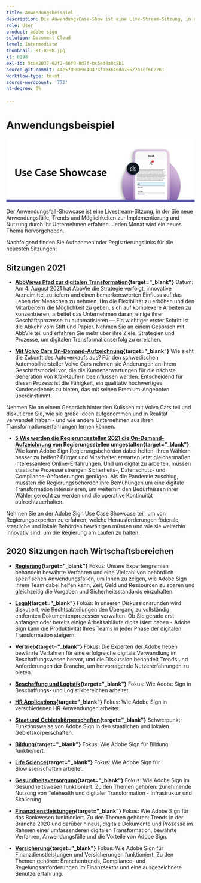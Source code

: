 ```yaml
---
title: Anwendungsbeispiel
description: Die AnwendungsCase-Show ist eine Live-Stream-Sitzung, in der Sie neue Anwendungsfälle, Trends und Möglichkeiten für Ihr Unternehmen zur Implementierung und Nutzung dieser Anwendungsfälle und Vorteile durch Ihr Unternehmen erfahren
role: User
product: adobe sign
solution: Document Cloud
level: Intermediate
thumbnail: KT-8198.jpg
kt: 8198
exl-id: 5cae2037-02f2-46f0-8d7f-bc5ed4a8c8b1
source-git-commit: 44e5709089c40474fae3646da79577a1cf6c2761
workflow-type: tm+mt
source-wordcount: '772'
ht-degree: 0%

---
```


# Anwendungsbeispiel

![Fallbanner verwenden](../assets/UCSC_Rebrand.png)

Der Anwendungsfall-Showcase ist eine Livestream-Sitzung, in der Sie neue Anwendungsfälle, Trends und Möglichkeiten zur Implementierung und Nutzung durch Ihr Unternehmen erfahren. Jeden Monat wird ein neues Thema hervorgehoben.

Nachfolgend finden Sie Aufnahmen oder Registrierungslinks für die neuesten Sitzungen:

## Sitzungen 2021

* **[AbbViews Pfad zur digitalen Transformation](https://use-case-showcase-with-abbvie.joinus.adobeevents.com/){target=&quot;_blank&quot;}**
Datum: Am 4. August 2021 hat AbbVie die Strategie verfolgt, innovative Arzneimittel zu liefern und einen bemerkenswerten Einfluss auf das Leben der Menschen zu nehmen. Um die Flexibilität zu erhöhen und den Mitarbeitern die Möglichkeit zu geben, sich auf komplexere Arbeiten zu konzentrieren, arbeitet das Unternehmen daran, einige ihrer Geschäftsprozesse zu automatisieren — Ein wichtiger erster Schritt ist die Abkehr vom Stift und Papier. Nehmen Sie an einem Gespräch mit AbbVie teil und erfahren Sie mehr über ihre Ziele, Strategien und Prozesse, um digitalen Transformationserfolg zu erreichen.

* **[Mit Volvo Cars On-Demand-Aufzeichnung](https://gateway.on24.com/wcc/eh/2172296/lp/2963219/adobe-sign-use-case-showcase%3A-featuring-volvo-cars/){target=&quot;_blank&quot;}**
Wie sieht die Zukunft des Autoverkaufs aus? Für den schwedischen Automobilhersteller Volvo Cars nehmen sie Änderungen an ihrem Geschäftsmodell vor, die die Kundenerwartungen für die nächste Generation von Kfz-Käufern beeinflussen werden. Entscheidend für diesen Prozess ist die Fähigkeit, ein qualitativ hochwertiges Kundenerlebnis zu bieten, das mit seinen Premium-Angeboten übereinstimmt.

Nehmen Sie an einem Gespräch hinter den Kulissen mit Volvo Cars teil und diskutieren Sie, wie sie große Ideen aufgenommen und in Realität verwandelt haben - und wie andere Unternehmen aus ihren Transformationserfahrungen lernen können.

* **[5 Wie werden die Regierungsstellen 2021 die On-Demand-Aufzeichnung](https://gateway.on24.com/wcc/eh/2172296/lp/2790280/5-ways-government-agencies-will-transform-in-2021-/) von Regierungsstellen umgestalten{target=&quot;_blank&quot;}**
Wie kann Adobe Sign Regierungsbehörden dabei helfen, ihren Wählern besser zu helfen? Bürger und Mitarbeiter erwarten jetzt gleichermaßen interessantere Online-Erfahrungen. Und um digital zu arbeiten, müssen staatliche Prozesse strengen Sicherheits-, Datenschutz- und Compliance-Anforderungen genügen. Als die Pandemie zuschlug, mussten die Regierungsbehörden ihre Bemühungen um eine digitale Transformation intensivieren, um weiterhin den Bedürfnissen ihrer Wähler gerecht zu werden und die operative Kontinuität aufrechtzuerhalten.

Nehmen Sie an der Adobe Sign Use Case Showcase teil, um von Regierungsexperten zu erfahren, welche Herausforderungen föderale, staatliche und lokale Behörden bewältigen müssen und wie sie weiterhin innovativ sind, um die Regierung am Laufen zu halten.

## 2020 Sitzungen nach Wirtschaftsbereichen

* **[Regierung](https://event.on24.com/wcc/r/2790280/7FFF27458A6834FDF8C73C5149637590?partnerref=EXL){target=&quot;_blank&quot;}**
Fokus: Unsere Expertengremien behandeln bewährte Verfahren und eine Vielzahl von behördlich spezifischen Anwendungsfällen, um Ihnen zu zeigen, wie Adobe Sign Ihrem Team dabei helfen kann, Zeit, Geld und Ressourcen zu sparen und gleichzeitig die Vorgaben und Sicherheitsstandards einzuhalten.

* **[Legal](https://event.on24.com/wcc/r/2634329/292CA0B317E56600A114508CC55376BF?partnerref=EXL){target=&quot;_blank&quot;}**
Fokus: In unseren Diskussionsrunden wird diskutiert, wie Rechtsabteilungen den Übergang zu vollständig entfernten Dokumentenprozessen verwalten. Ob Sie gerade erst anfangen oder bereits einige Arbeitsabläufe digitalisiert haben - Adobe Sign kann die Produktivität Ihres Teams in jeder Phase der digitalen Transformation steigern.

* **[Vertrieb](https://acrobat.adobe.com/us/en/business/webinars/adobe-sign-use-case-showcase-sales.html){target=&quot;_blank&quot;}**
Fokus: Die Experten der Adobe heben bewährte Verfahren für eine erfolgreiche digitale Verwandlung im Beschaffungswesen hervor, und die Diskussion behandelt Trends und Anforderungen der Branche, um hervorragende Nutzererfahrungen zu bieten.

* **[Beschaffung und Logistik](https://event.on24.com/wcc/r/2514418/278FB6F16C198E2B866CF487AF9514F6){target=&quot;_blank&quot;}**
Fokus: Wie Adobe Sign in Beschaffungs- und Logistikbereichen arbeitet.

* **[HR Applications](https://event.on24.com/wcc/r/2351937/D9E34A102F309DFCAF0D07D5192BD66D){target=&quot;_blank&quot;}**
Fokus: Wie Adobe Sign in verschiedenen HR-Anwendungen arbeitet.

* **[Staat und Gebietskörperschaften](https://event.on24.com/wcc/r/2351937/D9E34A102F309DFCAF0D07D5192BD66D){target=&quot;_blank&quot;}**
Schwerpunkt: Funktionsweise von Adobe Sign in den staatlichen und lokalen Gebietskörperschaften.

* **[Bildung](https://event.on24.com/wcc/r/2241711/762243D5EE65DAC44D3AE7BCCD3388A7){target=&quot;_blank&quot;}**
Fokus: Wie Adobe Sign für Bildung funktioniert.

* **[Life Science](https://event.on24.com/wcc/r/2204781/2C266134D08DDE48E17C77746F192AA6){target=&quot;_blank&quot;}**
Fokus: Wie Adobe Sign für Biowissenschaften arbeitet.

* **[Gesundheitsversorgung](https://event.on24.com/wcc/r/2202626/1D60C42BD396AE273CB09CF53F1051BE){target=&quot;_blank&quot;}**
Fokus: Wie Adobe Sign im Gesundheitswesen funktioniert. Zu den Themen gehören: zunehmende Nutzung von Telehealth und digitaler Transformation - Infrastruktur und Skalierung.

* **[Finanzdienstleistungen](https://event.on24.com/wcc/r/2177152/40A4315A5D32F21AFB5EB03E25C15992){target=&quot;_blank&quot;}**
Fokus: Wie Adobe Sign für das Bankwesen funktioniert. Zu den Themen gehören: Trends in der Branche 2020 und darüber hinaus, digitale Dokumente und Prozesse im Rahmen einer umfassenderen digitalen Transformation, bewährte Verfahren, Anwendungsfälle und die Vorteile von Adobe Sign.

* **[Versicherung](https://event.on24.com/wcc/r/2162717/1449ED610AD3B545004079728D9AE0F6){target=&quot;_blank&quot;}**
Fokus: Wie Adobe Sign für Finanzdienstleistungen und Versicherungen funktioniert. Zu den Themen gehören: Branchentrends, Compliance- und Regelungsanforderungen im Finanzsektor und eine ausgezeichnete Benutzererfahrung.
